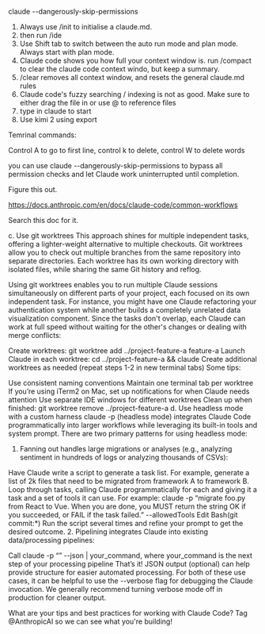 claude --dangerously-skip-permissions

1. Always use /init to initialise a claude.md.
2. then run /ide
3. Use Shift tab to switch between the auto run mode and plan mode. Always start with plan mode.
4. Claude code shows you how full your context window is. run /compact to clear the claude code context windo, but keep a summary.
5. /clear removes all context window, and resets the general claude.md rules
6. Claude code's fuzzy searching / indexing is not as good. Make sure to either drag the file in or use @ to reference files
7. type in claude to start
8. Use kimi 2 using export

Temrinal commands:

Control A to go to first line, control k to delete, control W to delete words

you can use claude --dangerously-skip-permissions to bypass all permission checks and let Claude work uninterrupted until completion.

Figure this out.

https://docs.anthropic.com/en/docs/claude-code/common-workflows

Search this doc for it.

c. Use git worktrees
This approach shines for multiple independent tasks, offering a lighter-weight alternative to multiple checkouts. Git worktrees allow you to check out multiple branches from the same repository into separate directories. Each worktree has its own working directory with isolated files, while sharing the same Git history and reflog.

Using git worktrees enables you to run multiple Claude sessions simultaneously on different parts of your project, each focused on its own independent task. For instance, you might have one Claude refactoring your authentication system while another builds a completely unrelated data visualization component. Since the tasks don't overlap, each Claude can work at full speed without waiting for the other's changes or dealing with merge conflicts:

Create worktrees: git worktree add ../project-feature-a feature-a
Launch Claude in each worktree: cd ../project-feature-a && claude
Create additional worktrees as needed (repeat steps 1-2 in new terminal tabs)
Some tips:

Use consistent naming conventions
Maintain one terminal tab per worktree
If you’re using iTerm2 on Mac, set up notifications for when Claude needs attention
Use separate IDE windows for different worktrees
Clean up when finished: git worktree remove ../project-feature-a
d. Use headless mode with a custom harness
claude -p (headless mode) integrates Claude Code programmatically into larger workflows while leveraging its built-in tools and system prompt. There are two primary patterns for using headless mode:

1. Fanning out handles large migrations or analyses (e.g., analyzing sentiment in hundreds of logs or analyzing thousands of CSVs):

Have Claude write a script to generate a task list. For example, generate a list of 2k files that need to be migrated from framework A to framework B.
Loop through tasks, calling Claude programmatically for each and giving it a task and a set of tools it can use. For example: claude -p “migrate foo.py from React to Vue. When you are done, you MUST return the string OK if you succeeded, or FAIL if the task failed.” --allowedTools Edit Bash(git commit:\*)
Run the script several times and refine your prompt to get the desired outcome. 2. Pipelining integrates Claude into existing data/processing pipelines:

Call claude -p “<your prompt>” --json | your_command, where your_command is the next step of your processing pipeline
That’s it! JSON output (optional) can help provide structure for easier automated processing.
For both of these use cases, it can be helpful to use the --verbose flag for debugging the Claude invocation. We generally recommend turning verbose mode off in production for cleaner output.

What are your tips and best practices for working with Claude Code? Tag @AnthropicAI so we can see what you're building!
